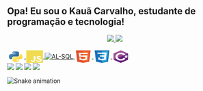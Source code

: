 ## Opa! Eu sou o Kauã Carvalho, estudante de programação e tecnologia!
<div align="center">
  <a href="https://github.com/Kaua-Carvalho">
  <img height="180em" src="https://github-readme-stats.vercel.app/api?username=Kaua-Carvalho&show_icons=true&theme=dracula&include_all_commits=true&count_private=true"/>
  <img height="180em" src="https://github-readme-stats.vercel.app/api/top-langs/?username=Kaua-Carvalho&layout=compact&langs_count=7&theme=dracula"/>
</div>
<div style="display: inline_block"><br>
  <img align="center" alt="AL-Python" height="30" width="40" src="https://raw.githubusercontent.com/devicons/devicon/master/icons/python/python-original.svg">
  <img align="center" alt="AL-Js" height="30" width="40" src="https://raw.githubusercontent.com/devicons/devicon/master/icons/javascript/javascript-plain.svg">
  <img align="center" alt="AL-SQL" height="30" width="40" <img src="https://cdn.jsdelivr.net/gh/devicons/devicon/icons/mysql/mysql-original-wordmark.svg">
  <img align="center" alt="AL-HTML" height="30" width="40" src="https://raw.githubusercontent.com/devicons/devicon/master/icons/html5/html5-original.svg">
  <img align="center" alt="AL-CSS" height="30" width="40" src="https://raw.githubusercontent.com/devicons/devicon/master/icons/css3/css3-original.svg">
  <img align="center" alt="AL-Csharp" height="30" width="40" src="https://raw.githubusercontent.com/devicons/devicon/master/icons/csharp/csharp-original.svg">
  
</div>
  
  <div> 
  <a href="https://api.whatsapp.com/send?phone=5535998031881&text=Ol%C3%A1!%20Peguei%20seu%20Whatsapp%20no%20GitHub%20e%20gostaria%20de%20conversar%20sobre...%20" target="_blank"><img src="https://img.shields.io/badge/WhatsApp-25D366?style=for-the-badge&logo=whatsapp&logoColor=white" target="_blank"></a>
 <a href="https://discordapp.com/users/304411518563516418" target="_blank"><img src="https://img.shields.io/badge/Discord-7289DA?style=for-the-badge&logo=discord&logoColor=white" target="_blank"></a> 
  <a href = "mailto:kauarcarvalho1@gmail.com"><img src="https://img.shields.io/badge/-Gmail-%23333?style=for-the-badge&logo=gmail&logoColor=white" target="_blank"></a>
  <a href="https://www.linkedin.com/in/kauã-ribeiro-carvalho-5ba337278/" target="_blank"><img src="https://img.shields.io/badge/-LinkedIn-%230077B5?style=for-the-badge&logo=linkedin&logoColor=white" target="_blank"></a> 
 
 
  ![Snake animation](https://github.com/Kaua-Carvalho/Kaua-Carvalho/blob/output/github-contribution-grid-snake.svg)
 
</div>
